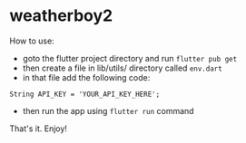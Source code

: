 # weatherboy2

How to use:

* goto the flutter project directory and run `flutter pub get`
* then create a file in lib/utils/ directory called `env.dart`
* in that file add the following code:

```String API_KEY = 'YOUR_API_KEY_HERE';```

* then run the app using `flutter run` command

That's it. Enjoy!